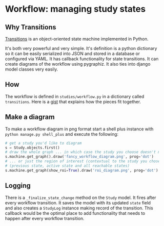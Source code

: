 # Workflow: managing study states

## Why Transitions

[Transitions](https://github.com/pytransitions/transitions) is an object-oriented state machine implemented in Python.

It's both very powerful and very simple. It's definition is a python dictionary so it can be easily serialized into JSON and stored in a database or configured via YAML. It has callback functionality for state transitions. It can create diagrams of the workflow using pygraphiz. It also ties into django model classes very easily.

## How

The workflow is defined in ``studies/workflow.py`` in a dictionary called ``transitions``. Here is a [gist](https://gist.github.com/cwisecarver/7335d99f04fa412a1004c72e2b979e34) that explains how the pieces fit together.


## Make a diagram

To make a workflow diagram in png format start a shell plus instance with ``python manage.py shell_plus`` and execute the following:

```python
# get a study you'd like to diagram
s = Study.objects.first()
# draw the whole graph ... in which case the study you choose doesn't matter
s.machine.get_graph().draw('fancy_workflow_diagram.png', prog='dot')
# ... or just the region of interest (contextual to the study you chose)
# (previous state, active state and all reachable states)
s.machine.get_graph(show_roi=True).draw('roi_diagram.png', prog='dot')
```

## Logging

There is a ``_finalize_state_change`` method on the ``Study`` model. It fires after every workflow transition. It saves the model with its updated ``state`` field and also creates a ``StudyLog`` instance making record of the transition. This callback would be the optimal place to add functionality that needs to happen after every workflow transition.
